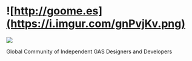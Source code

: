 # ![http://goome.es](https://i.imgur.com/gnPvjKv.png)

[![](http://goome.es)](https://i.imgur.com/gnPvjKv.png "Goome Site")

Global Community of Independent GAS Designers and Developers

